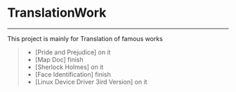 # TranslationWork

------

This project is mainly for Translation of famous works

> * [Pride and Prejudice] on it  
> * [Map Doc] finish  
> * [Sherlock Holmes] on it  
> * [Face Identification] finish  
> * [Linux Device Driver 3ird Version] on it    